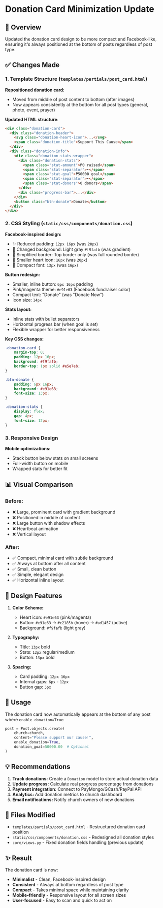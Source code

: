 # Donation Card Minimization Update

## 🎯 Overview
Updated the donation card design to be more compact and Facebook-like, ensuring it's always positioned at the bottom of posts regardless of post type.

## ✅ Changes Made

### 1. **Template Structure** (`templates/partials/post_card.html`)

**Repositioned donation card:**
- Moved from middle of post content to bottom (after images)
- Now appears consistently at the bottom for all post types (general, photo, event, prayer)

**Updated HTML structure:**
```html
<div class="donation-card">
  <div class="donation-header">
    <svg class="donation-heart-icon">...</svg>
    <span class="donation-title">Support This Cause</span>
  </div>
  <div class="donation-info">
    <div class="donation-stats-wrapper">
      <div class="donation-stats">
        <span class="stat-amount">₱0 raised</span>
        <span class="stat-separator">•</span>
        <span class="stat-goal">₱50000 goal</span>
        <span class="stat-separator">•</span>
        <span class="stat-donors">0 donors</span>
      </div>
      <div class="progress-bar">...</div>
    </div>
    <button class="btn-donate">Donate</button>
  </div>
</div>
```

### 2. **CSS Styling** (`static/css/components/donation.css`)

**Facebook-inspired design:**
- ✨ Reduced padding: `12px 16px` (was `20px`)
- 🎨 Changed background: Light gray `#f9fafb` (was gradient)
- 🔲 Simplified border: Top border only (was full rounded border)
- 📏 Smaller heart icon: `16px` (was `20px`)
- 📝 Compact font: `13px` (was `16px`)

**Button redesign:**
- Smaller, inline button: `6px 16px` padding
- Pink/magenta theme: `#e91e63` (Facebook fundraiser color)
- Compact text: "Donate" (was "Donate Now")
- Icon size: `14px`

**Stats layout:**
- Inline stats with bullet separators
- Horizontal progress bar (when goal is set)
- Flexible wrapper for better responsiveness

**Key CSS changes:**
```css
.donation-card {
    margin-top: 0;
    padding: 12px 16px;
    background: #f9fafb;
    border-top: 1px solid #e5e7eb;
}

.btn-donate {
    padding: 6px 16px;
    background: #e91e63;
    font-size: 13px;
}

.donation-stats {
    display: flex;
    gap: 4px;
    font-size: 12px;
}
```

### 3. **Responsive Design**

**Mobile optimizations:**
- Stack button below stats on small screens
- Full-width button on mobile
- Wrapped stats for better fit

## 📊 Visual Comparison

### Before:
- ❌ Large, prominent card with gradient background
- ❌ Positioned in middle of content
- ❌ Large button with shadow effects
- ❌ Heartbeat animation
- ❌ Vertical layout

### After:
- ✅ Compact, minimal card with subtle background
- ✅ Always at bottom after all content
- ✅ Small, clean button
- ✅ Simple, elegant design
- ✅ Horizontal inline layout

## 🎨 Design Features

1. **Color Scheme:**
   - Heart icon: `#e91e63` (pink/magenta)
   - Button: `#e91e63` → `#c2185b` (hover) → `#ad1457` (active)
   - Background: `#f9fafb` (light gray)

2. **Typography:**
   - Title: `13px` bold
   - Stats: `12px` regular/medium
   - Button: `13px` bold

3. **Spacing:**
   - Card padding: `12px 16px`
   - Internal gaps: `6px` - `12px`
   - Button gap: `5px`

## 🚀 Usage

The donation card now automatically appears at the bottom of any post where `enable_donation=True`:

```python
post = Post.objects.create(
    church=church,
    content="Please support our cause!",
    enable_donation=True,
    donation_goal=50000.00  # Optional
)
```

## 💡 Recommendations

1. **Track donations:** Create a `Donation` model to store actual donation data
2. **Update progress:** Calculate real progress percentage from donations
3. **Payment integration:** Connect to PayMongo/GCash/PayPal API
4. **Analytics:** Add donation metrics to church dashboard
5. **Email notifications:** Notify church owners of new donations

## 📝 Files Modified

- `templates/partials/post_card.html` - Restructured donation card position
- `static/css/components/donation.css` - Redesigned all donation styles
- `core/views.py` - Fixed donation fields handling (previous update)

## ✨ Result

The donation card is now:
- **Minimalist** - Clean, Facebook-inspired design
- **Consistent** - Always at bottom regardless of post type
- **Compact** - Takes minimal space while maintaining clarity
- **Mobile-friendly** - Responsive layout for all screen sizes
- **User-focused** - Easy to scan and quick to act on

